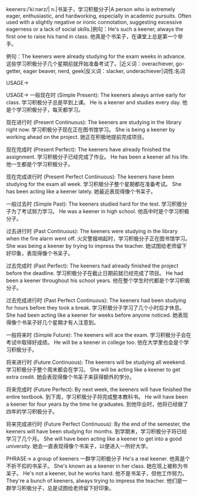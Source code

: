 keeners:/ˈkiːnərz/| n.|书呆子，学习积极分子|A person who is extremely eager, enthusiastic, and hardworking, especially in academic pursuits.  Often used with a slightly negative or ironic connotation, suggesting excessive eagerness or a lack of social skills.|例句：He's such a keener, always the first one to raise his hand in class. 他真是个书呆子，在课堂上总是第一个举手。

例句：The keeners were already studying for the exam weeks in advance.  这些学习积极分子几个星期前就开始准备考试了。|近义词：overachiever, go-getter, eager beaver, nerd, geek|反义词：slacker, underachiever|词性:名词

USAGE->

USAGE->
一般现在时 (Simple Present):
The keeners always arrive early for class.  学习积极分子总是早到上课。
He is a keener and studies every day. 他是个学习积极分子，每天都学习。

现在进行时 (Present Continuous):
The keeners are studying in the library right now.  学习积极分子现在正在图书馆学习。
She is being a keener by working ahead on the project. 她正在积极地提前完成项目。


现在完成时 (Present Perfect):
The keeners have already finished the assignment. 学习积极分子已经完成了作业。
He has been a keener all his life. 他一生都是个学习积极分子。


现在完成进行时 (Present Perfect Continuous):
The keeners have been studying for the exam all week. 学习积极分子整个星期都在准备考试。
She has been acting like a keener lately. 她最近表现得像个书呆子。


一般过去时 (Simple Past):
The keeners studied hard for the test.  学习积极分子为了考试努力学习。
He was a keener in high school. 他高中时是个学习积极分子。


过去进行时 (Past Continuous):
The keeners were studying in the library when the fire alarm went off.  火灾警报响起时，学习积极分子正在图书馆学习。
She was being a keener by trying to impress the teacher. 她试图给老师留下好印象，表现得像个书呆子。


过去完成时 (Past Perfect):
The keeners had already finished the project before the deadline.  学习积极分子在截止日期前就已经完成了项目。
He had been a keener throughout his school years.  他在整个学生时代都是个学习积极分子。


过去完成进行时 (Past Perfect Continuous):
The keeners had been studying for hours before they took a break.  学习积极分子学习了几个小时后才休息。
She had been acting like a keener for weeks before anyone noticed. 她表现得像个书呆子好几个星期才有人注意到。


一般将来时 (Simple Future):
The keeners will ace the exam. 学习积极分子会在考试中取得好成绩。
He will be a keener in college too. 他在大学里也会是个学习积极分子。


将来进行时 (Future Continuous):
The keeners will be studying all weekend. 学习积极分子整个周末都会在学习。
She will be acting like a keener to get extra credit. 她会表现得像个书呆子来获得额外的学分。


将来完成时 (Future Perfect):
By next week, the keeners will have finished the entire textbook. 到下周，学习积极分子将完成整本教科书。
He will have been a keener for four years by the time he graduates. 到他毕业时，他将已经做了四年的学习积极分子。


将来完成进行时 (Future Perfect Continuous):
By the end of the semester, the keeners will have been studying for months. 到学期末，学习积极分子将已经学习了几个月。
She will have been acting like a keener to get into a good university. 她会一直表现得像个书呆子，以便进入一所好大学。


PHRASE->
a group of keeners 一群学习积极分子
He's a real keener. 他真是个不折不扣的书呆子。
She's known as a keener in her class.  她在班上被称为书呆子。
He's not a keener, but he works hard. 他不是书呆子，但他工作努力。
They're a bunch of keeners, always trying to impress the teacher.  他们是一群学习积极分子，总是试图给老师留下好印象。
